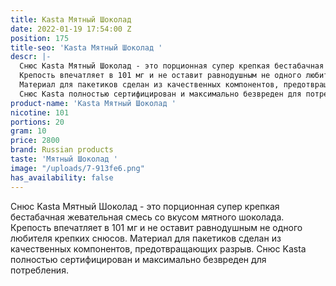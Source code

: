 ```yaml
---
title: Kasta Мятный Шоколад
date: 2022-01-19 17:54:00 Z
position: 175
title-seo: 'Kasta Мятный Шоколад '
descr: |-
  Снюс Kasta Мятный Шоколад - это порционная супер крепкая бестабачная жевательная смесь со вкусом мятного шоколада.
  Крепость впечатляет в 101 мг и не оставит равнодушным не одного любителя крепких снюсов.
  Материал для пакетиков сделан из качественных компонентов, предотвращающих разрыв.
  Снюс Kasta полностью сертифицирован и максимально безвреден для потребления.
product-name: 'Kasta Мятный Шоколад '
nicotine: 101
portions: 20
gram: 10
price: 2800
brand: Russian products
taste: 'Мятный Шоколад '
image: "/uploads/7-913fe6.png"
has_availability: false
---
```


Снюс Kasta Мятный Шоколад - это порционная супер крепкая бестабачная жевательная смесь со вкусом мятного шоколада.
Крепость впечатляет в 101 мг и не оставит равнодушным не одного любителя крепких снюсов.
Материал для пакетиков сделан из качественных компонентов, предотвращающих разрыв.
Снюс Kasta полностью сертифицирован и максимально безвреден для потребления.